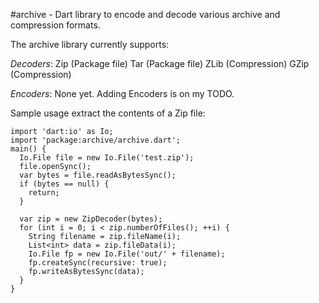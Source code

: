 #archive - Dart library to encode and decode various archive and compression formats.

The archive library currently supports:

*Decoders*:
Zip (Package file)
Tar (Package file)
ZLib (Compression)
GZip (Compression)

*Encoders*:
None yet.  Adding Encoders is on my TODO.

Sample usage extract the contents of a Zip file:

    import 'dart:io' as Io;
    import 'package:archive/archive.dart';
    main() {
      Io.File file = new Io.File('test.zip');
      file.openSync();
      var bytes = file.readAsBytesSync();
      if (bytes == null) {
        return;
      }
    
      var zip = new ZipDecoder(bytes);
      for (int i = 0; i < zip.numberOfFiles(); ++i) {
        String filename = zip.fileName(i);
        List<int> data = zip.fileData(i);
        Io.File fp = new Io.File('out/' + filename);
        fp.createSync(recursive: true);
        fp.writeAsBytesSync(data);
      }
    }
